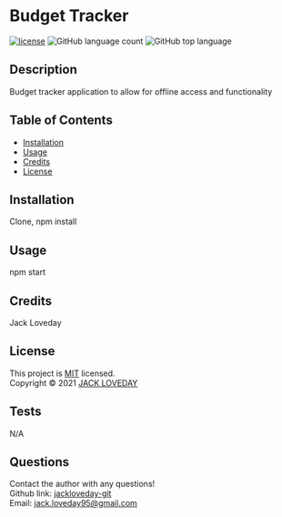 
  # Budget Tracker
  [![license](https://img.shields.io/badge/License-MIT-brightgreen.svg)](https://choosealicense.com/licenses/mit/)
  ![GitHub language count](https://img.shields.io/github/languages/count/jackloveday-git/loveday-budget-tracker)
  ![GitHub top language](https://img.shields.io/github/languages/top/jackloveday-git/loveday-budget-tracker)
  
  ## Description
  Budget tracker application to allow for offline access and functionality  
  ## Table of Contents
  * [Installation](#installation)
  * [Usage](#usage)
  * [Credits](#credits)
  * [License](#license)

  ## Installation
  Clone, npm install
  
  ## Usage 
  npm start
  
  ## Credits
  Jack Loveday
  
  ## License
  This project is [MIT](https://choosealicense.com/licenses/mit/) licensed.<br />
  Copyright © 2021 [JACK LOVEDAY](https://github.com/jackloveday-git)

  
  ## Tests
  N/A
  ## Questions
  Contact the author with any questions!<br>
  Github link: [jackloveday-git](https://github.com/jackloveday-git)<br>Email: jack.loveday95@gmail.com
  